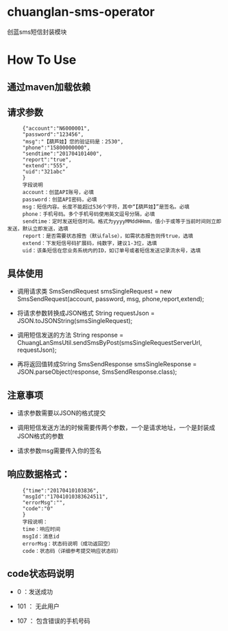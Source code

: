# chuanglan-sms-operator
 创蓝sms短信封装模块
 
# How To Use

## 通过maven加载依赖

## 请求参数
         {"account":"N6000001",
         "password":"123456",
         "msg":"【葫芦娃】您的验证码是：2530",
         "phone":"15800000000",
         "sendtime":"201704101400",
         "report":"true",
         "extend":"555",
         "uid":"321abc"
         }
         字段说明
         account：创蓝API账号，必填
         password：创蓝API密码，必填
         msg：短信内容。长度不能超过536个字符，其中“【葫芦娃】”是签名。必填
         phone：手机号码。多个手机号码使用英文逗号分隔，必填
         sendtime：定时发送短信时间。格式为yyyyMMddHHmm，值小于或等于当前时间则立即发送，默认立即发送，选填
         report：是否需要状态报告（默认false），如需状态报告则传true，选填
         extend：下发短信号码扩展码，纯数字，建议1-3位，选填
         uid：该条短信在您业务系统内的ID，如订单号或者短信发送记录流水号，选填
         
## 具体使用

* 调用请求类 SmsSendRequest smsSingleRequest = new SmsSendRequest(account, password, msg, phone,report,extend);

* 将请求参数转换成JSON格式 String requestJson = JSON.toJSONString(smsSingleRequest);

* 调用短信发送的方法  String response = ChuangLanSmsUtil.sendSmsByPost(smsSingleRequestServerUrl, requestJson);

* 再将返回值转成String SmsSendResponse smsSingleResponse = JSON.parseObject(response, SmsSendResponse.class);

## 注意事项 

* 请求参数需要以JSON的格式提交

* 调用短信发送方法的时候需要传两个参数，一个是请求地址，一个是封装成JSON格式的参数

* 请求参数msg需要传入你的签名

## 响应数据格式：
         {"time":"20170410103836",
         "msgId":"17041010383624511",
         "errorMsg":"",
         "code":"0"
         }
         字段说明：
         time：响应时间
         msgId：消息id
         errorMsg：状态码说明（成功返回空）
         code：状态码（详细参考提交响应状态码）

## code状态码说明

* 0 ：发送成功

* 101 ： 无此用户

* 107 ： 包含错误的手机号码